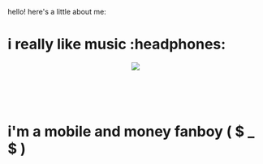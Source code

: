 hello! here's a little about me:

<h1>
  i really like music :headphones:
</h1>

<!-- Nothing weird to see here -->
<p align="center">
  <a href="https://readme.andyruwruw.com/api/now-playing?open">
    <!-- Music bars move to the beat and are colored based on the track's happiness, danceability and energy! -->
    <img src="https://readme.andyruwruw.com/api/now-playing">
  </a>
</p>

<!-- <p align="center">
  <img src="https://readme.andyruwruw.com/api/top-played">
</p> -->


<br>
<br>
<br>

<h1>
  i'm a mobile and money fanboy ( $ _ $ )
</h1>
